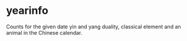 
# yearinfo

Counts for the given date yin and yang duality, classical element and
an animal in the Chinese calendar.
